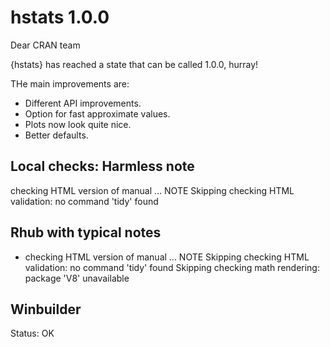 # hstats 1.0.0

Dear CRAN team

{hstats} has reached a state that can be called 1.0.0, hurray!

THe main improvements are:

- Different API improvements.
- Option for fast approximate values.
- Plots now look quite nice.
- Better defaults.

## Local checks: Harmless note
  
checking HTML version of manual ... NOTE
  Skipping checking HTML validation: no command 'tidy' found
  
## Rhub with typical notes

* checking HTML version of manual ... NOTE
Skipping checking HTML validation: no command 'tidy' found
Skipping checking math rendering: package 'V8' unavailable

## Winbuilder

Status: OK